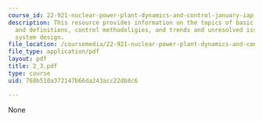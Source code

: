 ```yaml
---
course_id: 22-921-nuclear-power-plant-dynamics-and-control-january-iap-2006
description: This resource provides information on the topics of basic control concepts
  and definitions, control methodoligies, and trends and unresolved issues in control
  system design.
file_location: /coursemedia/22-921-nuclear-power-plant-dynamics-and-control-january-iap-2006/768b510a372147b66da243acc22db8c6_2_3.pdf
file_type: application/pdf
layout: pdf
title: 2_3.pdf
type: course
uid: 768b510a372147b66da243acc22db8c6

---
```

None